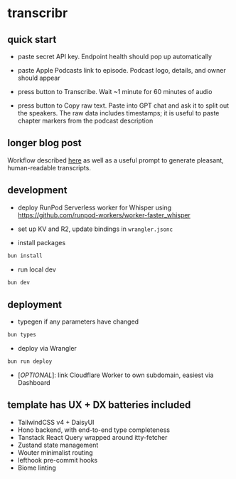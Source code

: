 # transcribr

## quick start

- paste secret API key. Endpoint health should pop up automatically

- paste Apple Podcasts link to episode. Podcast logo, details, and owner should appear

- press button to Transcribe. Wait ~1 minute for 60 minutes of audio

- press button to Copy raw text. Paste into GPT chat and ask it to split out the speakers. The raw data includes timestamps; it is useful to paste chapter markers from the podcast description

## longer blog post

Workflow described [here](https://artlu.bearblog.dev/fast-following-for-95-power-and-5-cost/) as well as a useful prompt to generate pleasant, human-readable transcripts.

## development

- deploy RunPod Serverless worker for Whisper using https://github.com/runpod-workers/worker-faster_whisper

- set up KV and R2, update bindings in `wrangler.jsonc`

- install packages

```sh
bun install
```

- run local dev

```sh
bun dev
```

## deployment

- typegen if any parameters have changed


```sh
bun types
```

- deploy via Wrangler

```sh
bun run deploy
```

- [*OPTIONAL*]: link Cloudflare Worker to own subdomain, easiest via Dashboard

## template has UX + DX batteries included

- TailwindCSS v4 + DaisyUI
- Hono backend, with end-to-end type completeness
- Tanstack React Query wrapped around itty-fetcher
- Zustand state management
- Wouter minimalist routing
- lefthook pre-commit hooks
- Biome linting
